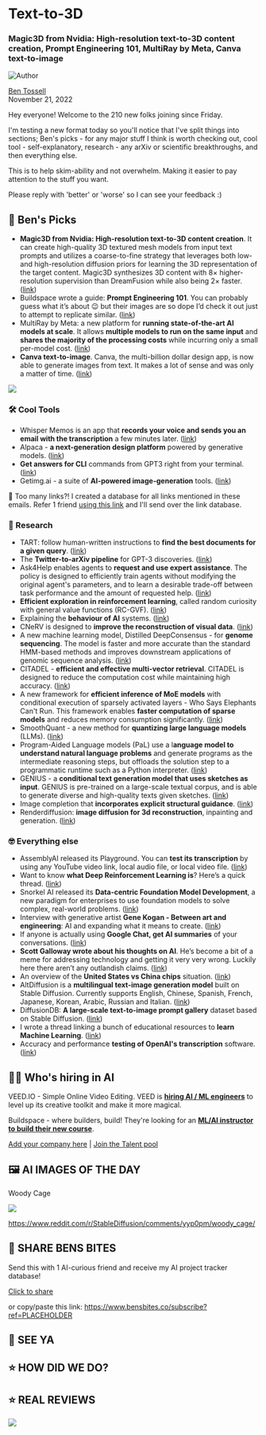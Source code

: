# Text-to-3D

### Magic3D from Nvidia: High-resolution text-to-3D content creation, Prompt Engineering 101, MultiRay by Meta, Canva text-to-image

![Author](https://media.beehiiv.com/cdn-cgi/image/fit=scale-down,format=auto,onerror=redirect,quality=80/uploads/user/profile_picture/fc858b4d-39e3-4be1-abf4-2b55504e21a2/thumb_uJ4UYake_400x400.jpg)

[Ben Tossell](https://www.twitter.com/bentossell)\
November 21, 2022

Hey everyone! Welcome to the 210 new folks joining since Friday.

I'm testing a new format today so you'll notice that I've split things into sections; Ben's picks - for any major stuff I think is worth checking out, cool tool - self-explanatory, research - any arXiv or scientific breakthroughs, and then everything else.

This is to help skim-ability and not overwhelm. Making it easier to pay attention to the stuff you want.

Please reply with 'better' or 'worse' so I can see your feedback :)

## **🤌 Ben's Picks**

- **Magic3D from Nvidia: High-resolution text-to-3D content creation**. It can create high-quality 3D textured mesh models from input text prompts and utilizes a coarse-to-fine strategy that leverages both low- and high-resolution diffusion priors for learning the 3D representation of the target content. Magic3D synthesizes 3D content with 8× higher-resolution supervision than DreamFusion while also being 2× faster. ([<u>link</u>](https://deepimagination.cc/Magic3D/))
- Buildspace wrote a guide: **Prompt Engineering 101**. You can probably guess what it’s about 😉 but their images are so dope I’d check it out just to attempt to replicate similar. ([<u>link</u>](https://lol.framer.website/notes/prompt-engineering-101-sd))
- MultiRay by Meta: a new platform for **running state-of-the-art AI models at scale**. It allows **multiple models to run on the same input** and **shares the majority of the processing costs** while incurring only a small per-model cost. ([<u>link</u>](https://ai.facebook.com/blog/multiray-large-scale-AI-models/))
- **Canva text-to-image**. Canva, the multi-billion dollar design app, is now able to generate images from text. It makes a lot of sense and was only a matter of time. ([<u>link</u>](https://www.canva.com/your-apps/text-to-image))

![](https://media.beehiiv.com/cdn-cgi/image/fit=scale-down,format=auto,onerror=redirect,quality=80/uploads/asset/file/c9fcbadc-1863-4058-a938-dd6e1c43332a/ezgif.com-gif-maker__29_.gif)

### **🛠️ Cool Tools**

- Whisper Memos is an app that **records your voice and sends you an email with the transcription** a few minutes later. ([<u>link</u>](https://whispermemos.com/))
- Alpaca - **a next-generation design platform** powered by generative models. ([<u>link</u>](https://www.getalpaca.io/))
- **Get answers for CLI** commands from GPT3 right from your terminal. ([<u>link</u>](https://github.com/abhagsain/ai-cli))
- Getimg.ai - a suite of **AI-powered image-generation** tools. ([<u>link</u>](https://getimg.ai/))

👋 Too many links?! I created a database for all links mentioned in these emails. Refer 1 friend [using this link](https://www.bensbites.co/subscribe?ref=PLACEHOLDER) and I'll send over the link database.

### **🔬 Research**

- TART: follow human-written instructions to **find the best documents for a given query**. ([<u>link</u>](https://arxiv.org/abs/2211.09260))
- The **Twitter-to-arXiv pipeline** for GPT-3 discoveries. ([<u>link</u>](https://twitter.com/goodside/status/1594058704025812992))
- Ask4Help enables agents to **request and use expert assistance**. The policy is designed to efficiently train agents without modifying the original agent's parameters, and to learn a desirable trade-off between task performance and the amount of requested help. ([<u>link</u>](https://arxiv.org/abs/2211.09960))
- **Efficient exploration in reinforcement learning**, called random curiosity with general value functions (RC-GVF). ([<u>link</u>](https://arxiv.org/abs/2211.10282))
- Explaining the **behaviour of AI** systems. ([<u>link</u>](https://arxiv.org/abs/2211.09937))
- CNeRV is designed to **improve the reconstruction of visual data**. ([<u>link</u>](https://haochen-rye.github.io/CNeRV/))
- A new machine learning model, Distilled DeepConsensus - for **genome sequencing**. The model is faster and more accurate than the standard HMM-based methods and improves downstream applications of genomic sequence analysis. ([<u>link</u>](https://arxiv.org/abs/2211.09862))
- CITADEL - **efficient and effective multi-vector retrieval**. CITADEL is designed to reduce the computation cost while maintaining high accuracy. ([<u>link</u>](https://arxiv.org/abs/2211.10411))
- A new framework for **efficient inference of MoE models** with conditional execution of sparsely activated layers - Who Says Elephants Can't Run. This framework enables **faster computation of sparse models** and reduces memory consumption significantly. ([<u>link</u>](https://arxiv.org/abs/2211.10017))
- SmoothQuant - a new method for **quantizing large language models** (LLMs). ([<u>link</u>](https://arxiv.org/abs/2211.10438))
- Program-Aided Language models (PaL) use a l**anguage model to understand natural language problems** and generate programs as the intermediate reasoning steps, but offloads the solution step to a programmatic runtime such as a Python interpreter. ([<u>link</u>](https://arxiv.org/abs/2211.10435))
- GENIUS - a **conditional text generation model that uses sketches as input**. GENIUS is pre-trained on a large-scale textual corpus, and is able to generate diverse and high-quality texts given sketches. ([<u>link</u>](https://arxiv.org/abs/2211.10330))
- Image completion that **incorporates explicit structural guidance**. ([<u>link</u>](https://arxiv.org/abs/2211.10437))
- Renderdiffusion: **image diffusion for 3d reconstruction**, inpainting and generation. ([<u>link</u>](https://arxiv.org/abs/2211.09869))

### **🤓 Everything else**

- AssemblyAI released its Playground. You can **test its transcription** by using any YouTube video link, local audio file, or local video file. ([<u>link</u>](https://www.assemblyai.com/playground/))
- Want to know **what Deep Reinforcement Learning is**? Here’s a quick thread. ([<u>link</u>](https://twitter.com/ThomasSimonini/status/1593646107871137793))
- Snorkel AI released its **Data-centric Foundation Model Development**, a new paradigm for enterprises to use foundation models to solve complex, real-world problems. ([<u>link</u>](https://snorkel.ai/data-centric-foundation-model-development-bridging-the-gap-between-foundation-models-and-enterprise-ai/))
- Interview with generative artist **Gene Kogan - Between art and engineering**: AI and expanding what it means to create. ([<u>link</u>](https://cchange.xyz/gene-kogan/))
- If anyone is actually using **Google Chat, get AI summaries** of your conversations. ([<u>link</u>](https://ai.googleblog.com/2022/11/conversation-summaries-in-google-chat.html))
- **Scott Galloway wrote about his thoughts on AI**. He’s become a bit of a meme for addressing technology and getting it very very wrong. Luckily here there aren’t any outlandish claims. ([<u>link</u>](https://www.profgalloway.com/ai/))
- An overview of the **United States vs China chips** situation. ([<u>link</u>](https://www.youtube.com/watch?v=zuJsjQMypEc))
- AltDiffusion is a **multilingual text-image generation model** built on Stable Diffusion. Currently supports English, Chinese, Spanish, French, Japanese, Korean, Arabic, Russian and Italian. ([<u>link</u>](https://huggingface.co/BAAI/AltDiffusion-m9))
- DiffusionDB: **A large-scale text-to-image prompt gallery** dataset based on Stable Diffusion. ([<u>link</u>](https://poloclub.github.io/diffusiondb/))
- I wrote a thread linking a bunch of educational resources to **learn Machine Learning**. ([<u>link</u>](https://twitter.com/bentossell/status/1593696341087031297))
- Accuracy and performance **testing of OpenAI's transcription** software. ([<u>link</u>](https://blog.lopp.net/openai-whisper-transcription-testing/))

## **🧑‍💻 Who's hiring in AI**

VEED.IO - Simple Online Video Editing. VEED is **[hiring AI / ML engineers](https://veed.teamtailor.com/jobs/2145526-senior-software-engineer-ai-team)** to level up its creative toolkit and make it more magical.

Buildspace - where builders, build! They're looking for an **[ML/AI instructor to build their new course](https://buildspace.so/join)**.

[Add your company here](https://bensbites.pallet.com/hire) | [Join the Talent pool](https://bensbites.pallet.com/talent/welcome?referral=true\&step=welcome\&pallet=)

## **🖼 AI IMAGES OF THE DAY**

Woody Cage

![](https://media.beehiiv.com/cdn-cgi/image/fit=scale-down,format=auto,onerror=redirect,quality=80/uploads/asset/file/bf5cdef0-5627-4b6f-81b0-220981785fae/55ef5rv1rq0a1.png)

<https://www.reddit.com/r/StableDiffusion/comments/yyp0pm/woody_cage/>

## **🤗 SHARE BENS BITES**

Send this with 1 AI-curious friend and receive my AI project tracker database!

[Click to share](https://www.bensbites.co/subscribe?ref=PLACEHOLDER)

or copy/paste this link: https://www.bensbites.co/subscribe?ref=PLACEHOLDER

## **👋 SEE YA**

## **⭐️ HOW DID WE DO?**

## **⭐️ REAL** REVIEWS

![](https://media.beehiiv.com/cdn-cgi/image/fit=scale-down,format=auto,onerror=redirect,quality=80/uploads/asset/file/fedbeeff-a2f3-4ff2-bd78-903435701f37/Screenshot_2022-10-26_at_14.02.06.png)
